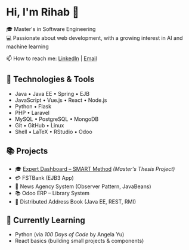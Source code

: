 # Hi, I'm Rihab 👋

🎓 Master's in Software Engineering  
💻 Passionate about web development, with a growing interest in AI and machine learning

📫 How to reach me: [LinkedIn](https://www.linkedin.com/in/rihab-wahiba-boukarabila-91a451215/) | [Email](mailto:rihab_boukarabila@outlook.fr)

## 🔧 Technologies & Tools
- Java • Java EE • Spring • EJB  
- JavaScript • Vue.js • React • Node.js  
- Python • Flask  
- PHP • Laravel  
- MySQL • PostgreSQL • MongoDB  
- Git • GitHub • Linux  
- Shell • LaTeX • RStudio • Odoo


## 📚 Projects
- 🎓 [Expert Dashboard – SMART Method](https://github.com/rihabbila/expert-dashboard) *(Master's Thesis Project)*
- 💳 FSTBank (EJB3 App)
- 📰 News Agency System (Observer Pattern, JavaBeans)
- 📚 Odoo ERP – Library System
- 📇 Distributed Address Book (Java EE, REST, RMI)

## 🌱 Currently Learning
- Python (via *100 Days of Code* by Angela Yu)  
- React basics (building small projects & components)
